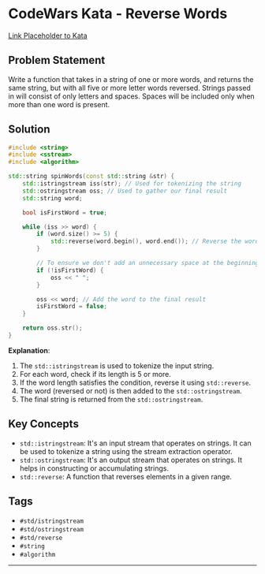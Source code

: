 # CodeWars Kata - Reverse Words

[Link Placeholder to Kata](https://www.codewars.com/kata/5264d2b162488dc400000001/train/cpp)

## Problem Statement
Write a function that takes in a string of one or more words, and returns the same string, but with all five or more letter words reversed. Strings passed in will consist of only letters and spaces. Spaces will be included only when more than one word is present.

## Solution

```cpp
#include <string>
#include <sstream>
#include <algorithm>

std::string spinWords(const std::string &str) {
    std::istringstream iss(str); // Used for tokenizing the string
    std::ostringstream oss; // Used to gather our final result
    std::string word;

    bool isFirstWord = true;

    while (iss >> word) {
        if (word.size() >= 5) {
            std::reverse(word.begin(), word.end()); // Reverse the word if it has 5 or more letters
        }

        // To ensure we don't add an unnecessary space at the beginning
        if (!isFirstWord) {
            oss << " ";
        }

        oss << word; // Add the word to the final result
        isFirstWord = false;
    }

    return oss.str();
}
```

**Explanation**: 
1. The `std::istringstream` is used to tokenize the input string.
2. For each word, check if its length is 5 or more.
3. If the word length satisfies the condition, reverse it using `std::reverse`.
4. The word (reversed or not) is then added to the `std::ostringstream`.
5. The final string is returned from the `std::ostringstream`.

## Key Concepts

- `std::istringstream`: It's an input stream that operates on strings. It can be used to tokenize a string using the stream extraction operator.
- `std::ostringstream`: It's an output stream that operates on strings. It helps in constructing or accumulating strings.
- `std::reverse`: A function that reverses elements in a given range.

## Tags
- `#std/istringstream`
- `#std/ostringstream`
- `#std/reverse`
- `#string`
- `#algorithm`

---